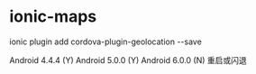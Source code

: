 # ionic-maps
ionic plugin add cordova-plugin-geolocation --save

Android 4.4.4 (Y)
Android 5.0.0 (Y)
Android 6.0.0 (N) 重启或闪退
